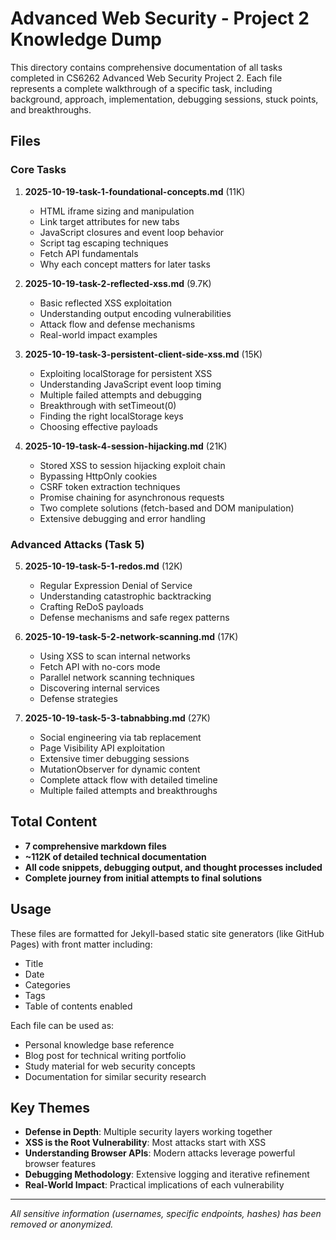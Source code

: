 # Advanced Web Security - Project 2 Knowledge Dump

This directory contains comprehensive documentation of all tasks completed in CS6262 Advanced Web Security Project 2. Each file represents a complete walkthrough of a specific task, including background, approach, implementation, debugging sessions, stuck points, and breakthroughs.

## Files

### Core Tasks

1. **2025-10-19-task-1-foundational-concepts.md** (11K)
   - HTML iframe sizing and manipulation
   - Link target attributes for new tabs
   - JavaScript closures and event loop behavior
   - Script tag escaping techniques
   - Fetch API fundamentals
   - Why each concept matters for later tasks

2. **2025-10-19-task-2-reflected-xss.md** (9.7K)
   - Basic reflected XSS exploitation
   - Understanding output encoding vulnerabilities
   - Attack flow and defense mechanisms
   - Real-world impact examples

3. **2025-10-19-task-3-persistent-client-side-xss.md** (15K)
   - Exploiting localStorage for persistent XSS
   - Understanding JavaScript event loop timing
   - Multiple failed attempts and debugging
   - Breakthrough with setTimeout(0)
   - Finding the right localStorage keys
   - Choosing effective payloads

4. **2025-10-19-task-4-session-hijacking.md** (21K)
   - Stored XSS to session hijacking exploit chain
   - Bypassing HttpOnly cookies
   - CSRF token extraction techniques
   - Promise chaining for asynchronous requests
   - Two complete solutions (fetch-based and DOM manipulation)
   - Extensive debugging and error handling

### Advanced Attacks (Task 5)

5. **2025-10-19-task-5-1-redos.md** (12K)
   - Regular Expression Denial of Service
   - Understanding catastrophic backtracking
   - Crafting ReDoS payloads
   - Defense mechanisms and safe regex patterns

6. **2025-10-19-task-5-2-network-scanning.md** (17K)
   - Using XSS to scan internal networks
   - Fetch API with no-cors mode
   - Parallel network scanning techniques
   - Discovering internal services
   - Defense strategies

7. **2025-10-19-task-5-3-tabnabbing.md** (27K)
   - Social engineering via tab replacement
   - Page Visibility API exploitation
   - Extensive timer debugging sessions
   - MutationObserver for dynamic content
   - Complete attack flow with detailed timeline
   - Multiple failed attempts and breakthroughs

## Total Content

- **7 comprehensive markdown files**
- **~112K of detailed technical documentation**
- **All code snippets, debugging output, and thought processes included**
- **Complete journey from initial attempts to final solutions**

## Usage

These files are formatted for Jekyll-based static site generators (like GitHub Pages) with front matter including:
- Title
- Date
- Categories
- Tags
- Table of contents enabled

Each file can be used as:
- Personal knowledge base reference
- Blog post for technical writing portfolio
- Study material for web security concepts
- Documentation for similar security research

## Key Themes

- **Defense in Depth**: Multiple security layers working together
- **XSS is the Root Vulnerability**: Most attacks start with XSS
- **Understanding Browser APIs**: Modern attacks leverage powerful browser features
- **Debugging Methodology**: Extensive logging and iterative refinement
- **Real-World Impact**: Practical implications of each vulnerability

---

*All sensitive information (usernames, specific endpoints, hashes) has been removed or anonymized.*

